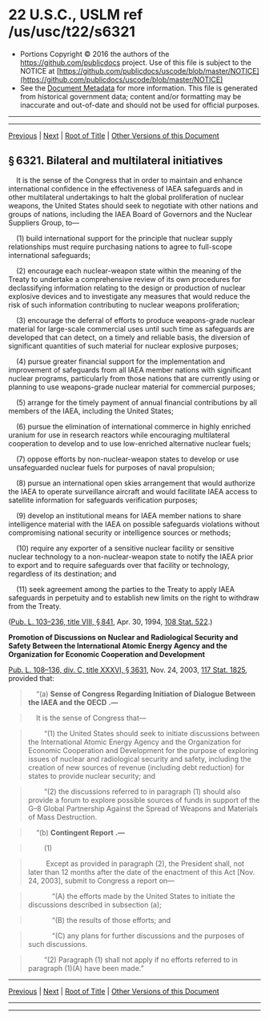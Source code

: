 ---
---

# 22 U.S.C., USLM ref /us/usc/t22/s6321

* Portions Copyright © 2016 the authors of the https://github.com/publicdocs project.
  Use of this file is subject to the NOTICE at [https://github.com/publicdocs/uscode/blob/master/NOTICE](https://github.com/publicdocs/uscode/blob/master/NOTICE)
* See the [Document Metadata](././../../../../..//README.md) for more information.
  This file is generated from historical government data; content and/or formatting may be inaccurate and out-of-date and should not be used for official purposes.

----------
----------

[Previous](./../../../../..//us/usc/t22/ch72/schII/m__us_usc_t22_ch72_schII.md) | [Next](./../../../../..//us/usc/t22/ch72/schII/m__us_usc_t22_s6322.md) | [Root of Title](./../../../../../) | [Other Versions of this Document](https://publicdocs.github.io/go/links?ns=uslm&ref=%2Fus%2Fusc%2Ft22%2Fs6321)

## § 6321. Bilateral and multilateral initiatives

    It is the sense of the Congress that in order to maintain and enhance international confidence in the effectiveness of IAEA safeguards and in other multilateral undertakings to halt the global proliferation of nuclear weapons, the United States should seek to negotiate with other nations and groups of nations, including the IAEA Board of Governors and the Nuclear Suppliers Group, to—

    (1) build international support for the principle that nuclear supply relationships must require purchasing nations to agree to full-scope international safeguards;

    (2) encourage each nuclear-weapon state within the meaning of the Treaty to undertake a comprehensive review of its own procedures for declassifying information relating to the design or production of nuclear explosive devices and to investigate any measures that would reduce the risk of such information contributing to nuclear weapons proliferation;

    (3) encourage the deferral of efforts to produce weapons-grade nuclear material for large-scale commercial uses until such time as safeguards are developed that can detect, on a timely and reliable basis, the diversion of significant quantities of such material for nuclear explosive purposes;

    (4) pursue greater financial support for the implementation and improvement of safeguards from all IAEA member nations with significant nuclear programs, particularly from those nations that are currently using or planning to use weapons-grade nuclear material for commercial purposes;

    (5) arrange for the timely payment of annual financial contributions by all members of the IAEA, including the United States;

    (6) pursue the elimination of international commerce in highly enriched uranium for use in research reactors while encouraging multilateral cooperation to develop and to use low-enriched alternative nuclear fuels;

    (7) oppose efforts by non-nuclear-weapon states to develop or use unsafeguarded nuclear fuels for purposes of naval propulsion;

    (8) pursue an international open skies arrangement that would authorize the IAEA to operate surveillance aircraft and would facilitate IAEA access to satellite information for safeguards verification purposes;

    (9) develop an institutional means for IAEA member nations to share intelligence material with the IAEA on possible safeguards violations without compromising national security or intelligence sources or methods;

    (10) require any exporter of a sensitive nuclear facility or sensitive nuclear technology to a non-nuclear-weapon state to notify the IAEA prior to export and to require safeguards over that facility or technology, regardless of its destination; and

    (11) seek agreement among the parties to the Treaty to apply IAEA safeguards in perpetuity and to establish new limits on the right to withdraw from the Treaty.

([Pub. L. 103–236, title VIII, § 841][/us/pl/103/236/s841], Apr. 30, 1994, [108 Stat. 522][/us/stat/108/522].)

 __Promotion of Discussions on Nuclear and Radiological Security and Safety Between the International Atomic Energy Agency and the Organization for Economic Cooperation and Development__ 

[Pub. L. 108–136, div. C, title XXXVI, § 3631][/us/pl/108/136/s3631], Nov. 24, 2003, [117 Stat. 1825][/us/stat/117/1825], provided that:

>     “(a)  __Sense of Congress Regarding Initiation of Dialogue Between the IAEA and the OECD__  __.—__ 

>     It is the sense of Congress that—

>         “(1) the United States should seek to initiate discussions between the International Atomic Energy Agency and the Organization for Economic Cooperation and Development for the purpose of exploring issues of nuclear and radiological security and safety, including the creation of new sources of revenue (including debt reduction) for states to provide nuclear security; and

>         “(2) the discussions referred to in paragraph (1) should also provide a forum to explore possible sources of funds in support of the G–8 Global Partnership Against the Spread of Weapons and Materials of Mass Destruction.

>     “(b)  __Contingent Report__  __.—__ 

>         (1)

>          Except as provided in paragraph (2), the President shall, not later than 12 months after the date of the enactment of this Act \[Nov. 24, 2003\], submit to Congress a report on—

>             “(A) the efforts made by the United States to initiate the discussions described in subsection (a);

>             “(B) the results of those efforts; and

>             “(C) any plans for further discussions and the purposes of such discussions.

>         “(2) Paragraph (1) shall not apply if no efforts referred to in paragraph (1)(A) have been made.”

----------

[Previous](./../../../../..//us/usc/t22/ch72/schII/m__us_usc_t22_ch72_schII.md) | [Next](./../../../../..//us/usc/t22/ch72/schII/m__us_usc_t22_s6322.md) | [Root of Title](./../../../../../) | [Other Versions of this Document](https://publicdocs.github.io/go/links?ns=uslm&ref=%2Fus%2Fusc%2Ft22%2Fs6321)

----------
----------

[/us/pl/103/236/s841]: https://publicdocs.github.io/go/links?ns=uslm&ref=%2Fus%2Fpl%2F103%2F236%2Fs841
[/us/stat/108/522]: https://publicdocs.github.io/go/links?ns=uslm&ref=%2Fus%2Fstat%2F108%2F522
[/us/pl/108/136/s3631]: https://publicdocs.github.io/go/links?ns=uslm&ref=%2Fus%2Fpl%2F108%2F136%2Fs3631
[/us/stat/117/1825]: https://publicdocs.github.io/go/links?ns=uslm&ref=%2Fus%2Fstat%2F117%2F1825


